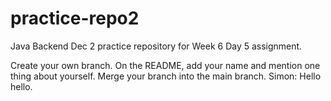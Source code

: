 # practice-repo2

Java Backend Dec 2 practice repository for Week 6 Day 5 assignment.

Create your own branch.
On the README, add your name and mention one thing about yourself.
Merge your branch into the main branch.
Simon: Hello hello.
